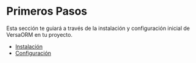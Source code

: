 # Primeros Pasos

Esta sección te guiará a través de la instalación y configuración inicial de VersaORM en tu proyecto.

- [Instalación](installation.md)
- [Configuración](configuration.md)
